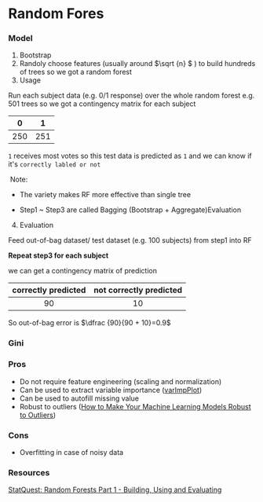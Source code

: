 # Random Fores

### Model

1. Bootstrap
2. Randoly choose features (usually around  $\sqrt {n} $  ) to build hundreds of trees so we got a random forest
3. Usage

Run each subject data (e.g. 0/1 response) over the whole random forest e.g. 501 trees so we got a contingency matrix for each subject

|  0   |  1   |
| :--: | :--: |
| 250  | 251  |

`1` receives most votes so this test data is predicted as `1` and we can know if it's `correctly labled or not`

​	Note:

* The variety makes RF more effective than single tree

- Step1 ~ Step3 are called Bagging (Bootstrap + Aggregate)Evaluation

4. Evaluation

Feed out-of-bag dataset/ test dataset (e.g. 100 subjects) from step1 into RF

**Repeat step3 for each subject**

we can get a contingency matrix of prediction 

| correctly predicted | not correctly predicted |
| :-----------------: | :---------------------: |
|         90          |           10            |

So out-of-bag error is $\dfrac {90}{90 + 10}=0.9$

### Gini





### Pros

* Do not require feature engineering (scaling and normalization)
* Can be used to extract variable importance ([varImpPlot](https://www.rdocumentation.org/packages/randomForest/versions/4.6-14/topics/varImpPlot))
* Can be used to autofill missing value
* Robust to outliers ([How to Make Your Machine Learning Models Robust to Outliers](https://heartbeat.fritz.ai/how-to-make-your-machine-learning-models-robust-to-outliers-44d404067d07))

### Cons

* Overfitting in case of noisy data



### Resources

[StatQuest: Random Forests Part 1 - Building, Using and Evaluating](https://www.youtube.com/watch?v=J4Wdy0Wc_xQ&feature=youtu.be)